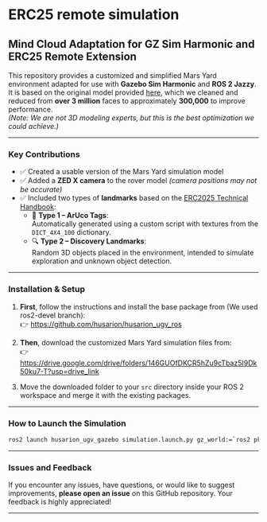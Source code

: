 # ERC25 remote simulation
## Mind Cloud Adaptation for GZ Sim Harmonic and ERC25 Remote Extension

This repository provides a customized and simplified Mars Yard environment adapted for use with **Gazebo Sim Harmonic** and **ROS 2 Jazzy**. It is based on the original model provided [here](https://drive.google.com/drive/folders/1kvJ4vRcukgJdDpJXkft8xSptM3QwUmzl), which we cleaned and reduced from **over 3 million** faces to approximately **300,000** to improve performance.  
*(Note: We are not 3D modeling experts, but this is the best optimization we could achieve.)*

---

### Key Contributions

- ✅ Created a usable version of the Mars Yard simulation model  
- ✅ Added a **ZED X camera** to the rover model *(camera positions may not be accurate)*  
- ✅ Included two types of **landmarks** based on the [ERC2025 Technical Handbook](https://github.com/husarion/erc2025/blob/main/TECHNICAL_HANDBOOK.md):
  - 🧭 **Type 1 – ArUco Tags**:  
    Automatically generated using a custom script with textures from the `DICT_4X4_100` dictionary.
  - 🔍 **Type 2 – Discovery Landmarks**:  
    Random 3D objects placed in the environment, intended to simulate exploration and unknown object detection.
---

### Installation & Setup

1. **First**, follow the instructions and install the base package from (We used ros2-devel branch):  
   👉 https://github.com/husarion/husarion_ugv_ros

2. **Then**, download the customized Mars Yard simulation files from:  
   👉 https://drive.google.com/drive/folders/146GUOfDKCR5hZu9cTbaz5I9Dk50ku7-T?usp=drive_link

3. Move the downloaded folder to your `src` directory inside your ROS 2 workspace and merge it with the existing packages.

---

### How to Launch the Simulation

```bash
ros2 launch husarion_ugv_gazebo simulation.launch.py gz_world:=`ros2 pkg prefix husarion_gz_worlds`/share/husarion_gz_worlds/worlds/mars_yard.sdf
```

---

### Issues and Feedback

If you encounter any issues, have questions, or would like to suggest improvements, **please open an issue** on this GitHub repository. Your feedback is highly appreciated!

---
